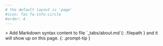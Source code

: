 ```yaml
---
# the default layout is 'page'
#icon: fas fa-info-circle
#order: 4
---
```

<!--->
> Add Markdown syntax content to file `_tabs/about.md`{: .filepath } and it will show up on this page.
{: .prompt-tip }
